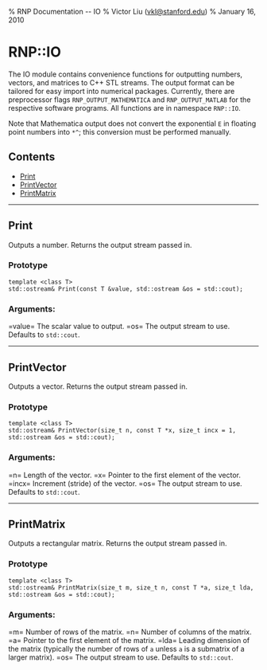 % RNP Documentation -- IO
% Victor Liu (vkl@stanford.edu)
% January 16, 2010
<style type="text/css">
@import url(rnp.css);
</style>

# RNP::IO

The IO module contains convenience functions for outputting numbers, vectors, and matrices to C++ STL streams.
The output format can be tailored for easy import into numerical packages.
Currently, there are preprocessor flags `RNP_OUTPUT_MATHEMATICA` and `RNP_OUTPUT_MATLAB` for the respective software programs.
All functions are in namespace `RNP::IO`.

Note that Mathematica output does not convert the exponential `E` in floating point numbers into `*^`; this conversion must be performed manually.

## Contents

* [Print](#IO_Print)
* [PrintVector](#IO_PrintVector)
* [PrintMatrix](#IO_PrintMatrix)

---
## Print<a name="IO_Print" />

Outputs a number.
Returns the output stream passed in.

### Prototype

	template <class T>
	std::ostream& Print(const T &value, std::ostream &os = std::cout);

### Arguments:

=value=
	The scalar value to output.
=os=
	The output stream to use. Defaults to `std::cout`.

---
## PrintVector<a name="IO_PrintVector" />

Outputs a vector.
Returns the output stream passed in.

### Prototype

	template <class T>
	std::ostream& PrintVector(size_t n, const T *x, size_t incx = 1, std::ostream &os = std::cout);

### Arguments:

=n=
	Length of the vector.
=x=
	Pointer to the first element of the vector.
=incx=
	Increment (stride) of the vector.
=os=
	The output stream to use. Defaults to `std::cout`.




---
## PrintMatrix<a name="IO_PrintMatrix" />

Outputs a rectangular matrix.
Returns the output stream passed in.

### Prototype

	template <class T>
	std::ostream& PrintMatrix(size_t m, size_t n, const T *a, size_t lda, std::ostream &os = std::cout);

### Arguments:

=m=
	Number of rows of the matrix.
=n=
	Number of columns of the matrix.
=a=
	Pointer to the first element of the matrix.
=lda=
	Leading dimension of the matrix (typically the number of rows of `a` unless `a` is a submatrix of a larger matrix).
=os=
	The output stream to use. Defaults to `std::cout`.

